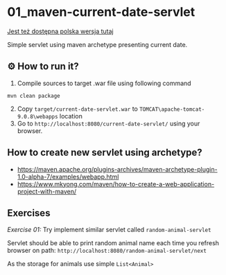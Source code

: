 # 01_maven-current-date-servlet

[Jest też dostępna polska wersja tutaj](README.pl.md)

Simple servlet using maven archetype presenting current date.

## :gear: How to run it?

1. Compile sources to target .war file using following command
```
mvn clean package
```
2. Copy `target/current-date-servlet.war` to `TOMCAT\apache-tomcat-9.0.8\webapps` location
3. Go to `http://localhost:8080/current-date-servlet/` using your browser.


## How to create new servlet using archetype?

- https://maven.apache.org/plugins-archives/maven-archetype-plugin-1.0-alpha-7/examples/webapp.html
- https://www.mkyong.com/maven/how-to-create-a-web-application-project-with-maven/

## Exercises

*Exercise 01:*
Try implement similar servlet called `random-animal-servlet`

Servlet should be able to print random animal name each time you refresh browser on path:
`http://localhost:8080/random-animal-servlet/next`

As the storage for animals use simple `List<Animal>`